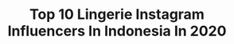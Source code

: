 ---
title: Top 10 Lingerie Instagram Influencers In Indonesia In 2020
description: >-
  Find top lingerie Instagram influencers in Indonesia in 2020. Most popular hashtags: #bali #balimodel #balilife #model.
platform: Instagram
profiles:
  - username: "taniafrisca_"
    fullname: >-
      T A N I A F D Z R🌻
    location: "Indonesia"
    followers: 4160
    engagement: 2070
    commentsToLikes: 0.051212
    id: ck6udfffaks2h0j71f0qnbowl
    verified: false
    hashtags: "#fotograferkfm, #kfm6thanniversary, #kfmupdate, #lfl"
  - username: "jaydekemp12"
    fullname: >-
      jaydekemp12
    location: "Indonesia"
    followers: 9377
    engagement: 734
    commentsToLikes: 0.033278
    id: ck5hjgegdgkxt0i11fwbj91ae
    verified: false
    hashtags: "#longhairdontcare, #balilife, #hai, #weekendgym"
  - username: "gophotoshoot"
    fullname: >-
      PAULIUS STEFANOVICIUS | BALI 🌴
    location: "Indonesia"
    followers: 11567
    engagement: 450
    commentsToLikes: 0.017093
    id: ck15pqq5wz6q30i19vxqlyqh6
    verified: false
    hashtags: "#ubudvilla, #holiday, #travelinspo, #photographybali"
  - username: "bondaumirahtaib"
    fullname: >-
      Director of Le Maream
    location: "Indonesia"
    followers: 27431
    engagement: 235
    commentsToLikes: 0.026814
    id: ck5q0y5wz8bxx0i11jxgm2ggi
    verified: false
    hashtags: "#maryamfatimah, #shoppingbagforketuakeluarga, #letstaat, #jangangelakkangambarkita"
  - username: "raygene_coco"
    fullname: >-
      
    location: "Indonesia"
    followers: 5215
    engagement: 1596
    commentsToLikes: 0.037615
    id: ck55k6euuyl180i1166eqdlq2
    verified: false
    hashtags: "#caferacergirls, #ridemotorcycleshavefun, #w175indonesia, #canon7dmark2"
  - username: "yvettedewit"
    fullname: >-
      Yvette de Wit
    location: "Indonesia"
    followers: 3245
    engagement: 1890
    commentsToLikes: 0.124528
    id: ck6tss3gu6izh0j71oqmm4q21
    verified: false
    hashtags: "#flowerbath, #treehouse, #cyclades, #natgeo"
  - username: "alexinkaru"
    fullname: >-
      Marta Alexandrovna T / Bali 🏝
    location: "Indonesia"
    followers: 7277
    engagement: 653
    commentsToLikes: 0.055297
    id: ck5zyggo39uay0i14pou1p1ry
    verified: false
    hashtags: "#instaday, #seekthetrails, #exploreindonesia, #omniabali"
  - username: "lalinderosa"
    fullname: >-
      Rosalinde | Bali Model
    location: "Indonesia"
    followers: 25351
    engagement: 262
    commentsToLikes: 0.035581
    id: ck0tz3k35p1qs0i19cswxpk9v
    verified: false
    hashtags: "#mood, #vegangirl, #vegansofig, #travelpost"
  - username: "cobracow"
    fullname: >-
      Photographer
    location: "Indonesia"
    followers: 24691
    engagement: 280
    commentsToLikes: 0.021024
    id: ck5hfcxtqwwfc0i11fjo8re7k
    verified: false
    hashtags: "#modelphotography, #bali, #beauty, #throwback"
  - username: "joshi.dio69"
    fullname: >-
      Joshua Dio | 约书亚
    location: "Indonesia"
    followers: 44645
    engagement: 62
    commentsToLikes: 0.034633
    id: ck0tz9a2gpl9l0i19aylolf6a
    verified: false
    hashtags: "#sexyasians, #sexy, #themungilz, #lingerie"
---